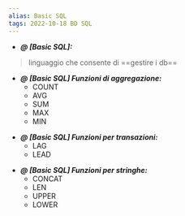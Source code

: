 ```yaml
---
alias: Basic SQL
tags: 2022-10-18 BD SQL
---
```


- ***@ [Basic SQL]:***
> linguaggio che consente di ==gestire i db==
<!--ID: 1670236971013-->


- ***@ [Basic SQL] Funzioni di aggregazione:***
	- COUNT
	- AVG
	- SUM
	- MAX
	- MIN
<!--ID: 1670236971018-->


- ***@ [Basic SQL] Funzioni per transazioni:***
	- LAG
	- LEAD
<!--ID: 1670236971023-->


- ***@ [Basic SQL] Funzioni per stringhe:***
	- CONCAT
	- LEN
	- UPPER
	- LOWER
<!--ID: 1670236971027-->
